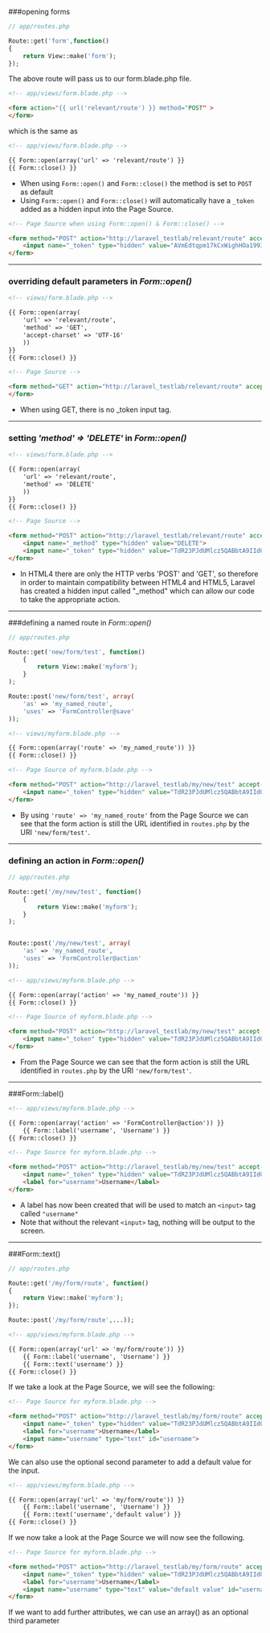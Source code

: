 ###opening forms

```php
// app/routes.php

Route::get('form',function()
{
	return View::make('form');
});
```

The above route will pass us to our form.blade.php file.

```html
<!-- app/views/form.blade.php -->

<form action="{{ url('relevant/route') }} method="POST" >
</form>
```

which is the same as

```html
<!-- app/views/form.blade.php -->

{{ Form::open(array('url' => 'relevant/route') }}
{{ Form::close() }}
```




* When using `Form::open()` and `Form::close()` the method is set to `POST` as default
* Using `Form::open()` and `Form::close()` will automatically have a `_token` added as a hidden input into the Page Source.


```html
<!-- Page Source when using Form::open() & Form::close() -->

<form method="POST" action="http://laravel_testlab/relevant/route" accept-charset="UTF-8">
	<input name="_token" type="hidden" value="AVmEdtqpm17kCxWighHOa1993moVaX5Gott8hZrP">
</form>
```

___

### overriding default parameters in *Form::open()*

```html
<!-- views/form.blade.php -->

{{ Form::open(array(
    'url' => 'relevant/route',
    'method' => 'GET',
    'accept-charset' => 'UTF-16'
    ))
}}
{{ Form::close() }}
```

```html
<!-- Page Source -->

<form method="GET" action="http://laravel_testlab/relevant/route" accept-charset="UTF-16">
</form>
```

* When using GET, there is no _token input tag.

___

### setting *'method' => 'DELETE'* in *Form::open()*


```html
<!-- views/form.blade.php -->

{{ Form::open(array(
    'url' => 'relevant/route',
    'method' => 'DELETE'
    ))
}}
{{ Form::close() }}
```

```html
<!-- Page Source -->

<form method="POST" action="http://laravel_testlab/relevant/route" accept-charset="UTF-8">
	<input name="_method" type="hidden" value="DELETE">
	<input name="_token" type="hidden" value="TdR23PJdUMlcz5QABbtA9IIdOKtUojuk1razGdlb">
</form>
```

* In HTML4 there are only the HTTP verbs 'POST' and 'GET', so therefore in order to maintain compatibility between HTML4 and HTML5, Laravel has created a hidden input called "_method" which can allow our code to take the appropriate action.

___

###defining a named route in *Form::open()*

```php
// app/routes.php

Route::get('new/form/test', function()
    {
        return View::make('myform');
    }
);

Route::post('new/form/test', array(
    'as' => 'my_named_route',
    'uses' => 'FormController@save'
));
```

```html
<!-- views/myform.blade.php -->

{{ Form::open(array('route' => 'my_named_route')) }}
{{ Form::close() }}
```

```html
<!-- Page Source of myform.blade.php -->

<form method="POST" action="http://laravel_testlab/my/new/test" accept-charset="UTF-8">
	<input name="_token" type="hidden" value="TdR23PJdUMlcz5QABbtA9IIdOKtUojuk1razGdlb">
</form>
```

* By using `'route' => 'my_named_route'` from the Page Source we can see that the form action is still the URL identified in `routes.php` by the URI `'new/form/test'`.

___
### defining an action in *Form::open()*

```php
// app/routes.php

Route::get('/my/new/test', function()
    {
        return View::make('myform');
    }
);


Route::post('/my/new/test', array(
    'as' => 'my_named_route',
    'uses' => 'FormController@action'
));
```

```html
<!-- app/views/myform.blade.php -->

{{ Form::open(array('action' => 'my_named_route')) }}
{{ Form::close() }}
```

```html
<!-- Page Source of myform.blade.php -->

<form method="POST" action="http://laravel_testlab/my/new/test" accept-charset="UTF-8">
	<input name="_token" type="hidden" value="TdR23PJdUMlcz5QABbtA9IIdOKtUojuk1razGdlb">
</form>
```

* From the Page Source we can see that the form action is still the URL identified in `routes.php` by the URI `'new/form/test'`.

___

###Form::label()

```html
<!-- app/views/myform.blade.php -->

{{ Form::open(array('action' => 'FormController@action')) }}
    {{ Form::label('username', 'Username') }}
{{ Form::close() }}
```

```html
<!-- Page Source for myform.blade.php -->

<form method="POST" action="http://laravel_testlab/my/new/test" accept-charset="UTF-8">
	<input name="_token" type="hidden" value="TdR23PJdUMlcz5QABbtA9IIdOKtUojuk1razGdlb">
    <label for="username">Username</label>
</form> 
```

* A label has now been created that will be used to match an `<input>` tag called `"username"`
* Note that without the relevant `<input>` tag, nothing will be output to the screen.

___

###Form::text()

```php
// app/routes.php

Route::get('/my/form/route', function()
{
    return View::make('myform');
});

Route::post('/my/form/route',...));
```

```html
<!-- app/views/myform.blade.php -->

{{ Form::open(array('url' => 'my/form/route')) }}
    {{ Form::label('username', 'Username') }}
    {{ Form::text('username') }}
{{ Form::close() }}
```

If we take a look at the Page Source, we will see the following:

```html
<!-- Page Source for myform.blade.php -->

<form method="POST" action="http://laravel_testlab/my/form/route" accept-charset="UTF-8">
	<input name="_token" type="hidden" value="TdR23PJdUMlcz5QABbtA9IIdOKtUojuk1razGdlb">
    <label for="username">Username</label>
    <input name="username" type="text" id="username">
</form>
```

We can also use the optional second parameter to add a default value for the input.

```html
<!-- app/views/myform.blade.php -->

{{ Form::open(array('url' => 'my/form/route')) }}
    {{ Form::label('username', 'Username') }}
    {{ Form::text('username','default value') }}
{{ Form::close() }}
```

If we now take a look at the Page Source we will now see the following.

```html
<!-- Page Source for myform.blade.php -->

<form method="POST" action="http://laravel_testlab/my/form/route" accept-charset="UTF-8">
	<input name="_token" type="hidden" value="TdR23PJdUMlcz5QABbtA9IIdOKtUojuk1razGdlb">
    <label for="username">Username</label>
    <input name="username" type="text" value="default value" id="username">
</form>
```

If we want to add further attributes, we can use an array() as an optional third parameter


